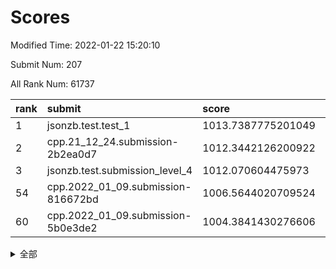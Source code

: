 # Scores

Modified Time: 2022-01-22 15:20:10

Submit Num: 207

All Rank Num: 61737

| rank |               submit               |       score        |       sigma        | pk_num |
| :--- | :--------------------------------- | :----------------- | :----------------- | :----- |
| 1    | jsonzb.test.test_1                 | 1013.7387775201049 | 0.829378205850337  | 1196   |
| 2    | cpp.21_12_24.submission-2b2ea0d7   | 1012.3442126200922 | 0.7771148221990709 | 1191   |
| 3    | jsonzb.test.submission_level_4     | 1012.070604475973  | 0.7933534726067897 | 1187   |
| 54   | cpp.2022_01_09.submission-816672bd | 1006.5644020709524 | 0.719358483407646  | 1186   |
| 60   | cpp.2022_01_09.submission-5b0e3de2 | 1004.3841430276606 | 0.7128899274119936 | 1193   |


<details>
<summary>全部</summary>

| rank |                 submit                 |       score        |       sigma        | pk_num |
| :--- | :------------------------------------- | :----------------- | :----------------- | :----- |
| 1    | jsonzb.test.test_1                     | 1013.7387775201049 | 0.829378205850337  | 1196   |
| 2    | cpp.21_12_24.submission-2b2ea0d7       | 1012.3442126200922 | 0.7771148221990709 | 1191   |
| 3    | jsonzb.test.submission_level_4         | 1012.070604475973  | 0.7933534726067897 | 1187   |
| 4    | gobigger.level_3.submission_level_3_1  | 1011.578306767498  | 0.7743966657543226 | 1194   |
| 5    | gobigger.level_3.submission_level_3_24 | 1011.403307770708  | 0.7861560441212516 | 1193   |
| 6    | gobigger.level_3.submission_level_3_40 | 1011.4002093354106 | 0.7902493622969694 | 1194   |
| 7    | gobigger.level_3.submission_level_3_45 | 1011.1323656313019 | 0.7637611344147771 | 1193   |
| 8    | gobigger.level_3.submission_level_3_4  | 1011.1109400019693 | 0.7677478637338135 | 1194   |
| 9    | gobigger.level_3.submission_level_3_42 | 1010.9954387606173 | 0.7583375640641351 | 1191   |
| 10   | gobigger.level_3.submission_level_3_8  | 1010.9146858789329 | 0.7907305767104683 | 1194   |
| 11   | gobigger.level_3.submission_level_3_41 | 1010.6263438829237 | 0.7860194164296849 | 1195   |
| 12   | gobigger.level_3.submission_level_3_15 | 1010.5106347577828 | 0.7598385142164231 | 1195   |
| 13   | gobigger.level_3.submission_level_3_37 | 1010.497207781888  | 0.763580250056041  | 1197   |
| 14   | gobigger.level_3.submission_level_3_35 | 1010.386560481708  | 0.7519497193818592 | 1190   |
| 15   | gobigger.level_3.submission_level_3_29 | 1010.2024614876749 | 0.7621263612356685 | 1193   |
| 16   | gobigger.level_3.submission_level_3_49 | 1010.1845596204652 | 0.7740059428806352 | 1200   |
| 17   | gobigger.level_3.submission_level_3_18 | 1010.167624360976  | 0.7724822825502253 | 1197   |
| 18   | gobigger.level_3.submission_level_3_23 | 1010.1119137557542 | 0.779315164330912  | 1194   |
| 19   | gobigger.level_3.submission_level_3_9  | 1010.0434874981032 | 0.7803807540409361 | 1187   |
| 20   | gobigger.level_3.submission_level_3_20 | 1010.0392391278982 | 0.7508811501682787 | 1193   |
| 21   | gobigger.level_3.submission_level_3_34 | 1009.992180896153  | 0.7403851258780483 | 1193   |
| 22   | gobigger.level_3.submission_level_3_5  | 1009.9618502739509 | 0.7409968001808233 | 1196   |
| 23   | gobigger.level_3.submission_level_3_26 | 1009.9563947861666 | 0.7848900910392138 | 1191   |
| 24   | gobigger.level_3.submission_level_3_32 | 1009.8316772687195 | 0.7579404438460101 | 1187   |
| 25   | gobigger.level_3.submission_level_3_46 | 1009.7822030803194 | 0.760195653592168  | 1190   |
| 26   | gobigger.level_3.submission_level_3_11 | 1009.7377871712637 | 0.7518162762980426 | 1192   |
| 27   | gobigger.level_3.submission_level_3_12 | 1009.5972559958418 | 0.7519507681757497 | 1192   |
| 28   | gobigger.level_3.submission_level_3_13 | 1009.5509528300644 | 0.7535637399431658 | 1193   |
| 29   | gobigger.level_3.submission_level_3_39 | 1009.495673116694  | 0.7505460585057014 | 1199   |
| 30   | gobigger.level_3.submission_level_3_25 | 1009.4904368053272 | 0.7515006276742773 | 1195   |
| 31   | gobigger.level_3.submission_level_3_38 | 1009.4857210680573 | 0.783377563536079  | 1187   |
| 32   | gobigger.level_3.submission_level_3_10 | 1009.4807255961517 | 0.7603888841946778 | 1191   |
| 33   | gobigger.level_3.submission_level_3_22 | 1009.3729436142092 | 0.7389141481994285 | 1199   |
| 34   | gobigger.level_3.submission_level_3_21 | 1009.3493838237991 | 0.7325950884416039 | 1188   |
| 35   | gobigger.level_3.submission_level_3_48 | 1009.2731489031326 | 0.7605794026952362 | 1189   |
| 36   | gobigger.level_3.submission_level_3_44 | 1009.2545707876261 | 0.7514845669522453 | 1190   |
| 37   | gobigger.level_3.submission_level_3_2  | 1009.2477572807906 | 0.7739149749461655 | 1196   |
| 38   | gobigger.level_3.submission_level_3_30 | 1009.2298057640245 | 0.7549386849891392 | 1193   |
| 39   | gobigger.level_3.submission_level_3_19 | 1009.154488423822  | 0.7439074224774307 | 1194   |
| 40   | gobigger.level_3.submission_level_3_33 | 1009.148556106028  | 0.7533640865083933 | 1184   |
| 41   | gobigger.level_3.submission_level_3_17 | 1009.0649644219459 | 0.7334827581734846 | 1186   |
| 42   | gobigger.level_3.submission_level_3_14 | 1009.063708611111  | 0.7534085244627537 | 1196   |
| 43   | gobigger.level_3.submission_level_3_6  | 1009.0002414273387 | 0.7541880549051212 | 1196   |
| 44   | gobigger.level_3.submission_level_3_43 | 1008.9393969935493 | 0.7449844116707777 | 1193   |
| 45   | gobigger.level_3.submission_level_3_0  | 1008.8216851854153 | 0.7632448168977954 | 1189   |
| 46   | gobigger.level_3.submission_level_3_28 | 1008.747943135553  | 0.7276241782953592 | 1193   |
| 47   | gobigger.level_3.submission_level_3_36 | 1008.6991911657738 | 0.7493232548940851 | 1196   |
| 48   | gobigger.level_3.submission_level_3_47 | 1008.687180277041  | 0.7647262072342367 | 1192   |
| 49   | gobigger.level_3.submission_level_3_31 | 1008.6587934641132 | 0.7430285441447512 | 1193   |
| 50   | gobigger.level_3.submission_level_3_3  | 1008.6168790394595 | 0.7461821456573492 | 1192   |
| 51   | gobigger.level_3.submission_level_3_27 | 1008.5279847468084 | 0.7482319896291657 | 1193   |
| 52   | gobigger.level_3.submission_level_3_7  | 1008.2966190495725 | 0.7321507088882356 | 1190   |
| 53   | gobigger.level_3.submission_level_3_16 | 1008.1790033327131 | 0.7426241209612959 | 1196   |
| 54   | cpp.2022_01_09.submission-816672bd     | 1006.5644020709524 | 0.719358483407646  | 1186   |
| 55   | gobigger.level_1.submission_level_1_19 | 1004.7751611591387 | 0.72915331906122   | 1194   |
| 56   | gobigger.level_1.submission_level_1_39 | 1004.7378580631434 | 0.7103830288123608 | 1197   |
| 57   | gobigger.level_1.submission_level_1_23 | 1004.5119998486376 | 0.7120411148538545 | 1196   |
| 58   | gobigger.level_1.submission_level_1_3  | 1004.4883752789248 | 0.7125581132581444 | 1198   |
| 59   | gobigger.level_1.submission_level_1_20 | 1004.4585641069475 | 0.7069936466621075 | 1191   |
| 60   | cpp.2022_01_09.submission-5b0e3de2     | 1004.3841430276606 | 0.7128899274119936 | 1193   |
| 61   | gobigger.level_1.submission_level_1_24 | 1004.3290390665123 | 0.7104857776409879 | 1196   |
| 62   | gobigger.level_1.submission_level_1_28 | 1004.2949847193448 | 0.7216462954186523 | 1197   |
| 63   | gobigger.level_1.submission_level_1_26 | 1004.2386191772362 | 0.7222718554978768 | 1191   |
| 64   | gobigger.level_1.submission_level_1_27 | 1004.2235527218152 | 0.7148193451476129 | 1196   |
| 65   | gobigger.level_1.submission_level_1_32 | 1004.2203593682815 | 0.7132904944974919 | 1192   |
| 66   | gobigger.level_1.submission_level_1_8  | 1004.1463587881672 | 0.7192447962542722 | 1196   |
| 67   | gobigger.level_1.submission_level_1_36 | 1004.1393689004964 | 0.7205358506551384 | 1195   |
| 68   | gobigger.level_1.submission_level_1_46 | 1004.0942043498003 | 0.7181668716798303 | 1196   |
| 69   | gobigger.level_1.submission_level_1_15 | 1004.0361124240421 | 0.7286393642992773 | 1194   |
| 70   | gobigger.level_1.submission_level_1_17 | 1003.9858284159326 | 0.7204909193985201 | 1194   |
| 71   | gobigger.level_1.submission_level_1_2  | 1003.9359891978115 | 0.725906768464366  | 1196   |
| 72   | gobigger.level_1.submission_level_1_12 | 1003.9114522450454 | 0.7125760455714408 | 1191   |
| 73   | gobigger.level_1.submission_level_1_45 | 1003.8372953368502 | 0.7099756704524401 | 1190   |
| 74   | gobigger.level_1.submission_level_1_25 | 1003.7496750484477 | 0.7143763379455417 | 1197   |
| 75   | gobigger.level_1.submission_level_1_11 | 1003.7233668696938 | 0.7247660746271719 | 1194   |
| 76   | gobigger.level_1.submission_level_1_4  | 1003.7100550884953 | 0.7023733107122039 | 1192   |
| 77   | gobigger.level_1.submission_level_1_41 | 1003.6664502936463 | 0.715520773977129  | 1192   |
| 78   | gobigger.level_1.submission_level_1_37 | 1003.5830685019392 | 0.7086022841185071 | 1193   |
| 79   | gobigger.level_1.submission_level_1_31 | 1003.4976166764142 | 0.7251658476020175 | 1199   |
| 80   | gobigger.level_1.submission_level_1_34 | 1003.4002606278124 | 0.7226976040725764 | 1197   |
| 81   | gobigger.level_1.submission_level_1_49 | 1003.3897636828053 | 0.7042837786817    | 1197   |
| 82   | gobigger.level_1.submission_level_1_5  | 1003.3789812599913 | 0.7280300953915685 | 1192   |
| 83   | gobigger.level_1.submission_level_1_29 | 1003.3457788221924 | 0.713962896641399  | 1191   |
| 84   | gobigger.level_1.submission_level_1_30 | 1003.3258399277765 | 0.720903442315674  | 1187   |
| 85   | gobigger.level_1.submission_level_1_47 | 1003.2681551873986 | 0.7237058223684916 | 1190   |
| 86   | gobigger.level_1.submission_level_1_35 | 1003.203800151839  | 0.7262192521105192 | 1191   |
| 87   | gobigger.level_1.submission_level_1_40 | 1003.188706812137  | 0.7150727126546678 | 1189   |
| 88   | gobigger.level_1.submission_level_1_1  | 1003.1850921346987 | 0.7106435619072795 | 1191   |
| 89   | gobigger.level_1.submission_level_1_33 | 1003.173923222343  | 0.7221968038928481 | 1195   |
| 90   | gobigger.level_1.submission_level_1_22 | 1003.1346983851834 | 0.7148826112900314 | 1195   |
| 91   | gobigger.level_1.submission_level_1_13 | 1003.0628711393729 | 0.7115739798500565 | 1191   |
| 92   | gobigger.level_1.submission_level_1_14 | 1002.8766039682738 | 0.7193793670728889 | 1191   |
| 93   | gobigger.level_1.submission_level_1_38 | 1002.8703655745658 | 0.7181392303864444 | 1195   |
| 94   | gobigger.level_1.submission_level_1_43 | 1002.8412844077719 | 0.712931168066347  | 1195   |
| 95   | gobigger.level_1.submission_level_1_16 | 1002.8290594107881 | 0.7063662091806858 | 1195   |
| 96   | gobigger.level_1.submission_level_1_42 | 1002.7995392461744 | 0.7130949121425345 | 1190   |
| 97   | gobigger.level_1.submission_level_1_18 | 1002.7731547498532 | 0.7070285275966782 | 1187   |
| 98   | gobigger.level_1.submission_level_1_48 | 1002.4956548122598 | 0.7275705571297996 | 1202   |
| 99   | gobigger.level_1.submission_level_1_21 | 1002.2633439219574 | 0.7079847539010876 | 1191   |
| 100  | gobigger.level_1.submission_level_1_44 | 1002.1090532059005 | 0.7011251498539556 | 1193   |
| 101  | gobigger.level_1.submission_level_1_7  | 1002.0385952036233 | 0.7153112717994858 | 1196   |
| 102  | gobigger.level_1.submission_level_1_6  | 1001.880259930953  | 0.7089358793400349 | 1200   |
| 103  | gobigger.level_1.submission_level_1_0  | 1001.835256804971  | 0.7164548029977118 | 1188   |
| 104  | gobigger.level_1.submission_level_1_9  | 1001.8104589361378 | 0.7174061379181449 | 1189   |
| 105  | gobigger.level_1.submission_level_1_10 | 1001.5703289522186 | 0.7190055014117822 | 1193   |
| 106  | gobigger.random.submission_random_13   | 997.1783486003966  | 0.7131890026146364 | 1190   |
| 107  | gobigger.random.submission_random_31   | 997.1509254614404  | 0.7135391472676071 | 1197   |
| 108  | gobigger.random.submission_random_36   | 996.923029083372   | 0.7144963645109342 | 1196   |
| 109  | gobigger.random.submission_random_5    | 996.6243702607179  | 0.7154608291269411 | 1194   |
| 110  | gobigger.random.submission_random_15   | 996.4776763069283  | 0.7152062189375995 | 1193   |
| 111  | gobigger.random.submission_random_30   | 996.4475642122105  | 0.7052364341468212 | 1188   |
| 112  | gobigger.random.submission_random_8    | 996.2881917129891  | 0.6996659265124213 | 1193   |
| 113  | gobigger.random.submission_random_16   | 996.2386234012464  | 0.7097591875246483 | 1191   |
| 114  | gobigger.random.submission_random_48   | 996.122448736801   | 0.7014730515697393 | 1193   |
| 115  | gobigger.random.submission_random_4    | 996.1103952590073  | 0.7201950033247828 | 1197   |
| 116  | gobigger.random.submission_random_1    | 996.0699444427963  | 0.7224349190720732 | 1194   |
| 117  | gobigger.random.submission_random_39   | 995.9343910596066  | 0.7033811512400038 | 1195   |
| 118  | gobigger.random.submission_random_17   | 995.9322222126533  | 0.7098790742429185 | 1190   |
| 119  | gobigger.random.submission_random_33   | 995.9269049598136  | 0.7195863291044419 | 1191   |
| 120  | gobigger.random.submission_random_7    | 995.922653459596   | 0.7113110815316335 | 1197   |
| 121  | gobigger.random.submission_random_21   | 995.9087201605568  | 0.7237729065233042 | 1198   |
| 122  | gobigger.random.submission_random_47   | 995.9036809711101  | 0.6970105146520756 | 1191   |
| 123  | gobigger.random.submission_random_40   | 995.8791826712655  | 0.7187474925477241 | 1192   |
| 124  | gobigger.random.submission_random_46   | 995.8726940010438  | 0.702733414791569  | 1187   |
| 125  | gobigger.random.submission_random_14   | 995.8596748201544  | 0.7148591519078261 | 1195   |
| 126  | gobigger.random.submission_random_3    | 995.8452148462579  | 0.7275711353519163 | 1190   |
| 127  | gobigger.random.submission_random_27   | 995.7928012137106  | 0.7144805728315625 | 1195   |
| 128  | gobigger.random.submission_random_19   | 995.7923426261956  | 0.71494348143009   | 1193   |
| 129  | gobigger.random.submission_random_2    | 995.7825141748516  | 0.7000714649917166 | 1199   |
| 130  | gobigger.random.submission_random_24   | 995.7751599783913  | 0.7270331233315783 | 1193   |
| 131  | gobigger.random.submission_random_20   | 995.7660772258138  | 0.7177441534201666 | 1190   |
| 132  | gobigger.random.submission_random_34   | 995.7191527899333  | 0.719116727256707  | 1198   |
| 133  | gobigger.random.submission_random_18   | 995.6786157983954  | 0.7059108667309522 | 1192   |
| 134  | gobigger.random.submission_random_43   | 995.66829608486    | 0.7159981259004813 | 1194   |
| 135  | gobigger.random.submission_random_44   | 995.6462153449773  | 0.7113813621211899 | 1194   |
| 136  | gobigger.random.submission_random_42   | 995.5369959525639  | 0.7047688993908071 | 1193   |
| 137  | gobigger.random.submission_random_28   | 995.528486717929   | 0.7010467495105912 | 1196   |
| 138  | gobigger.random.submission_random_25   | 995.4995809034085  | 0.7134152182346721 | 1196   |
| 139  | gobigger.random.submission_random_29   | 995.4989100899295  | 0.705687054044322  | 1195   |
| 140  | gobigger.random.submission_random_41   | 995.488722729283   | 0.7122367374555499 | 1197   |
| 141  | gobigger.random.submission_random_37   | 995.4863480592401  | 0.7140332978302707 | 1187   |
| 142  | gobigger.random.submission_random_23   | 995.4234494579272  | 0.7118424375090645 | 1192   |
| 143  | gobigger.random.submission_random_9    | 995.3805204031407  | 0.7261500964130352 | 1194   |
| 144  | gobigger.random.submission_random_38   | 995.3592860521358  | 0.7014546845636054 | 1195   |
| 145  | gobigger.random.submission_random_22   | 995.3169346841241  | 0.7096592182380183 | 1197   |
| 146  | gobigger.random.submission_random_10   | 995.2827971249548  | 0.7124550728268084 | 1193   |
| 147  | gobigger.random.submission_random_26   | 995.249700126383   | 0.7022404781679725 | 1191   |
| 148  | gobigger.random.submission_random_45   | 995.2292897972085  | 0.7323967268730978 | 1190   |
| 149  | gobigger.random.submission_random_12   | 995.200357848732   | 0.7192547278912459 | 1191   |
| 150  | gobigger.random.submission_random_32   | 995.1000838235803  | 0.7113451960495398 | 1190   |
| 151  | gobigger.random.submission_random_35   | 995.0374017729822  | 0.7166963303949914 | 1191   |
| 152  | gobigger.random.submission_random_11   | 994.9489682816751  | 0.7099999623030253 | 1195   |
| 153  | gobigger.random.submission_random_49   | 994.9060224268425  | 0.7156819799531366 | 1189   |
| 154  | gobigger.random.submission_random_6    | 994.7446354296856  | 0.7026785929138031 | 1192   |
| 155  | gobigger.random.submission_random_0    | 994.603169279598   | 0.7105847479827968 | 1193   |
| 156  | gobigger.level_2.submission_level_2_32 | 993.9883433903531  | 0.7275630986886409 | 1191   |
| 157  | gobigger.level_2.submission_level_2_49 | 993.8975352402489  | 0.7372139067871358 | 1197   |
| 158  | gobigger.level_2.submission_level_2_45 | 993.7898888274144  | 0.7346817446502989 | 1187   |
| 159  | gobigger.level_2.submission_level_2_14 | 993.7804656681757  | 0.7325600183255324 | 1196   |
| 160  | gobigger.level_2.submission_level_2_6  | 993.4941338373499  | 0.7409022281652823 | 1193   |
| 161  | gobigger.level_2.submission_level_2_44 | 993.2677846650121  | 0.7300218768887599 | 1189   |
| 162  | gobigger.level_2.submission_level_2_25 | 993.2624034576509  | 0.7306960527886218 | 1196   |
| 163  | gobigger.level_2.submission_level_2_30 | 993.2411195565859  | 0.730003052724146  | 1187   |
| 164  | gobigger.level_2.submission_level_2_41 | 992.8943122085043  | 0.7318682107510522 | 1193   |
| 165  | gobigger.level_2.submission_level_2_46 | 992.8687951720219  | 0.7407413853969379 | 1188   |
| 166  | gobigger.level_2.submission_level_2_2  | 992.8670797160491  | 0.7420350252433929 | 1192   |
| 167  | gobigger.level_2.submission_level_2_48 | 992.8469717297954  | 0.7380498419212453 | 1192   |
| 168  | gobigger.level_2.submission_level_2_5  | 992.8458548341132  | 0.730731760363383  | 1196   |
| 169  | gobigger.level_2.submission_level_2_3  | 992.8008711259538  | 0.733554720651759  | 1196   |
| 170  | gobigger.level_2.submission_level_2_7  | 992.7867372358405  | 0.7390943331357952 | 1193   |
| 171  | gobigger.level_2.submission_level_2_39 | 992.6507046628577  | 0.750328077892887  | 1199   |
| 172  | gobigger.level_2.submission_level_2_21 | 992.623296670285   | 0.7389322760361446 | 1194   |
| 173  | gobigger.level_2.submission_level_2_31 | 992.5369767648973  | 0.7505865106664952 | 1191   |
| 174  | gobigger.level_2.submission_level_2_24 | 992.5109994258643  | 0.7435201746416863 | 1194   |
| 175  | gobigger.level_2.submission_level_2_26 | 992.492889726301   | 0.748344198856393  | 1190   |
| 176  | gobigger.level_2.submission_level_2_15 | 992.449183484609   | 0.7261646884193397 | 1190   |
| 177  | gobigger.level_2.submission_level_2_29 | 992.4364106163705  | 0.7398061317117831 | 1199   |
| 178  | gobigger.level_2.submission_level_2_42 | 992.3548968888833  | 0.7405032416380197 | 1194   |
| 179  | gobigger.level_2.submission_level_2_20 | 992.2842119741412  | 0.740868236461416  | 1197   |
| 180  | gobigger.level_2.submission_level_2_4  | 992.1908013003803  | 0.7423871843055284 | 1190   |
| 181  | gobigger.level_2.submission_level_2_0  | 992.1479006201149  | 0.7471119418722084 | 1190   |
| 182  | gobigger.level_2.submission_level_2_9  | 991.9662391087932  | 0.7420593838244163 | 1193   |
| 183  | gobigger.level_2.submission_level_2_40 | 991.9185341824654  | 0.7429849113483473 | 1191   |
| 184  | gobigger.level_2.submission_level_2_23 | 991.8564928822834  | 0.7585508470390383 | 1196   |
| 185  | gobigger.level_2.submission_level_2_47 | 991.7935339510884  | 0.7458019546156431 | 1187   |
| 186  | gobigger.level_2.submission_level_2_10 | 991.7386440671879  | 0.7418393584579365 | 1190   |
| 187  | gobigger.level_2.submission_level_2_43 | 991.6530616616902  | 0.7400785769179391 | 1191   |
| 188  | gobigger.level_2.submission_level_2_34 | 991.6218436807778  | 0.7664345011909236 | 1195   |
| 189  | gobigger.level_2.submission_level_2_27 | 991.5023218700678  | 0.7811661279672724 | 1194   |
| 190  | gobigger.level_2.submission_level_2_11 | 991.4519983438021  | 0.7514081366153109 | 1191   |
| 191  | gobigger.level_2.submission_level_2_12 | 991.4302400900324  | 0.7461905624040763 | 1190   |
| 192  | gobigger.level_2.submission_level_2_38 | 991.4269098780746  | 0.7399375267619706 | 1198   |
| 193  | gobigger.level_2.submission_level_2_28 | 991.4234962353994  | 0.7438086405330966 | 1190   |
| 194  | gobigger.level_2.submission_level_2_36 | 991.3889084956605  | 0.7383297821632843 | 1191   |
| 195  | gobigger.level_2.submission_level_2_19 | 991.3294840830592  | 0.7347289984859882 | 1192   |
| 196  | gobigger.level_2.submission_level_2_22 | 991.291992779234   | 0.7469392653143924 | 1197   |
| 197  | gobigger.level_2.submission_level_2_35 | 991.2287805849576  | 0.7511971400616896 | 1193   |
| 198  | gobigger.level_2.submission_level_2_33 | 991.1703995463895  | 0.743999813498342  | 1195   |
| 199  | gobigger.level_2.submission_level_2_8  | 991.112483168418   | 0.7482833385079279 | 1195   |
| 200  | gobigger.level_2.submission_level_2_13 | 991.0750619901959  | 0.7625796907721926 | 1190   |
| 201  | gobigger.level_2.submission_level_2_37 | 991.0567705247162  | 0.7646478013774438 | 1194   |
| 202  | gobigger.level_2.submission_level_2_17 | 991.0207051683155  | 0.755890721720384  | 1193   |
| 203  | gobigger.level_2.submission_level_2_18 | 990.9588615375804  | 0.7558185243934411 | 1193   |
| 204  | gobigger.level_2.submission_level_2_1  | 990.5872331796756  | 0.7846871480646886 | 1196   |
| 205  | gobigger.level_2.submission_level_2_16 | 989.6603634930153  | 0.7669707255802336 | 1189   |
| 206  | gobigger.none.submission_none_0        | 977.3734213161964  | 1.2735536992936012 | 1190   |
| 207  | gobigger.none.submission_none_1        | 976.0369289030947  | 1.4044959121292782 | 1197   |

</details>